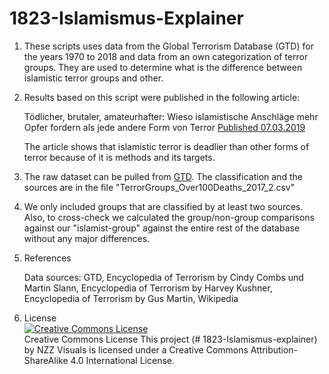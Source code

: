 # 1823-Islamismus-Explainer

1. These scripts uses data from the Global Terrorism Database (GTD) for the years 1970 to 2018 and data from an own categorization of terror groups. They are used to determine what is the difference between islamistic terror groups and other.

2. Results based on this script were published in the following article:

	Tödlicher, brutaler, amateurhafter: Wieso islamistische Anschläge mehr Opfer fordern als jede andere Form von Terror
[Published 07.03.2019](https://www.nzz.ch/visuals/doppelt-so-viele-opfer-sieben-mal-so-viele-selbstmordanschlaege-wie-der-islamistische-terror-eine-neue-brutalitaet-in-die-welt-brachte-ld.1440333)

	The article shows that islamistic terror is deadlier than other forms of terror because of it is methods and its targets.

3. The raw dataset can be pulled from [GTD](https://www.start.umd.edu/gtd/). The classification and the sources are in the file "TerrorGroups_Over100Deaths_2017_2.csv"

4. We only included groups that are classified by at least two sources. Also, to cross-check we calculated the group/non-group comparisons against our "islamist-group" against the entire rest of the database without any major differences.

5. References

	Data sources: GTD, Encyclopedia of Terrorism by Cindy Combs und Martin Slann, Encyclopedia of Terrorism by  Harvey Kushner, Encyclopedia of Terrorism by Gus Martin, Wikipedia

6. License<br>
<a rel="license" href="http://creativecommons.org/licenses/by-sa/4.0/"><img alt="Creative Commons License" style="border-width:0" src="https://i.creativecommons.org/l/by-sa/4.0/88x31.png" /></a><br />
Creative Commons License
This project (# 1823-Islamismus-explainer) by NZZ Visuals is licensed under a Creative Commons Attribution-ShareAlike 4.0 International License. 

